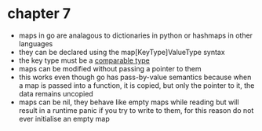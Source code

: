 # chapter 7

- maps in go are analagous to dictionaries in python or hashmaps in other languages
- they can be declared using the map[KeyType]ValueType syntax
- the key type must be a [comparable type](https://go.dev/ref/spec#Comparison_operators)
- maps can be modified without passing a pointer to them
- this works even though go has pass-by-value semantics because when a map is passed into a function, it is copied, but only the pointer to it, the data remains uncopied
- maps can be nil, they behave like empty maps while reading but will result in a runtime panic if you try to write to them, for this reason do not ever initialise an empty map
